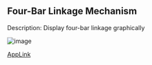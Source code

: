 ## Four-Bar Linkage Mechanism

Description: Display four-bar linkage graphically

![image](https://github.com/Tim-HanSheng-Huang/C_Sharp/blob/main/FourBarLinkage/FourBarLinkage.PNG)  

[AppLink](https://github.com/Tim-HanSheng-Huang/C_Sharp/blob/main/FourBarLinkage/FourBarLinkage.exe) 

